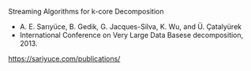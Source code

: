 Streaming Algorithms for k-core Decomposition
- A. E. Sarıyüce, B. Gedik, G. Jacques-Silva, K. Wu, and Ü. Çatalyürek
- International Conference on Very Large Data Basese decomposition, 2013.
  
https://sariyuce.com/publications/
